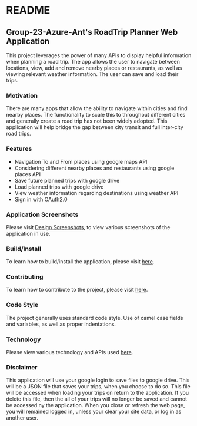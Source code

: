 # README
## Group-23-Azure-Ant's RoadTrip Planner Web Application
This project leverages the power of many APIs to display helpful information when planning a road trip. The app allows the user to navigate between locations, view, add and remove nearby places or restaurants, as well as viewing relevant weather information. The user can save and load their trips.
### Motivation
There are many apps that allow the ability to navigate within cities and find nearby places. The functionality to scale this to throughout different cities and generally create a road trip has not been widely adopted. This application will help bridge the gap between city transit and full inter-city road trips.
### Features
* Navigation To and From places using google maps API
* Considering different nearby places and restaurants using google places API
* Save future planned trips with google drive
* Load planned trips with google drive
* View weather information regarding destinations using weather API
* Sign in with OAuth2.0
### Application Screenshots
Please visit [Design Screenshots](https://github.com/jake-good/Group-23-Azure-Ant/wiki/Design-Screenshots), to view various screenshots of the application in use. 
### Build/Install
To learn how to build/install the application, please visit [here](https://github.com/jake-good/Group-23-Azure-Ant/wiki/Running-the-Webpage). 
### Contributing
To learn how to contribute to the project, please visit [here](https://github.com/jake-good/Group-23-Azure-Ant/wiki/Using-Git-and-Github).  
### Code Style
The project generally uses standard code style. Use of camel case fields and variables, as well as proper indentations. 
### Technology
Please view various technology and APIs used [here](https://github.com/jake-good/Group-23-Azure-Ant/wiki/APIs-and-Dependencies).
### Disclaimer
This application will use your google login to save files to google drive. This will be a JSON file that saves your trips, when you choose to do so. This file will be accessed when loading your trips on return to the application. If you delete this file, then the all of your trips will no longer be saved and cannot be accessed ny the application. 
When you close or refresh the web page, you will remained logged in, unless your clear your site data, or log in as another user. 

